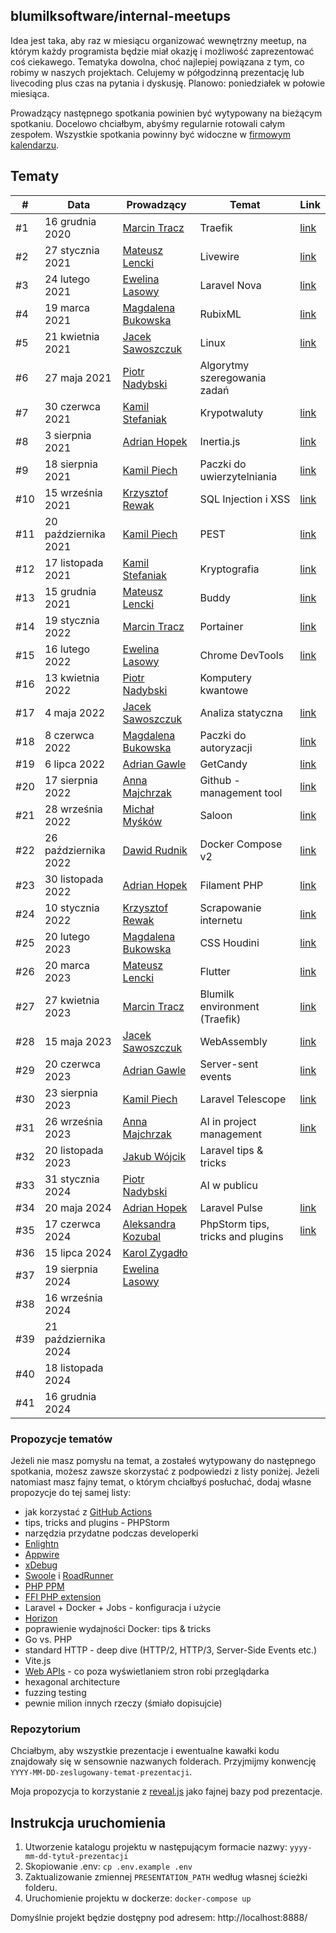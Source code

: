 ## blumilksoftware/internal-meetups
Idea jest taka, aby raz w miesiącu organizować wewnętrzny meetup, na którym każdy programista będzie miał okazję i możliwość zaprezentować coś ciekawego. Tematyka dowolna, choć najlepiej powiązana z tym, co robimy w naszych projektach. Celujemy w półgodzinną prezentację lub livecoding plus czas na pytania i dyskusję. Planowo: poniedziałek w połowie miesiąca.

Prowadzący następnego spotkania powinien być wytypowany na bieżącym spotkaniu. Docelowo chciałbym, abyśmy regularnie rotowali całym zespołem. Wszystkie spotkania powinny być widoczne w [firmowym kalendarzu](https://calendar.google.com/calendar/embed?src=c_6sb1ta5l4qspfdors4gc57fo94%40group.calendar.google.com&ctz=Europe%2FWarsaw).

## Tematy
| #   | Data                 | Prowadzący                                                 | Temat                             | Link                                                                                                          |
|-----|----------------------|------------------------------------------------------------|-----------------------------------|---------------------------------------------------------------------------------------------------------------|
| #1  | 16 grudnia 2020      | [Marcin Tracz](https://github.com/mtracz)                  | Traefik                           | [link](https://github.com/blumilksoftware/internal-meetups/tree/main/2020-12-16-traefik)                      |
| #2  | 27 stycznia 2021     | [Mateusz Lencki](https://github.com/mlencki)               | Livewire                          | [link](https://github.com/blumilksoftware/internal-meetups/tree/main/2021-01-27-livewire)                     |
| #3  | 24 lutego 2021       | [Ewelina Lasowy](https://github.com/EwelinaLasowy)         | Laravel Nova                      | [link](https://github.com/blumilksoftware/internal-meetups/tree/main/2021-02-24-laravel-nova)                 |
| #4  | 19 marca 2021        | [Magdalena Bukowska](https://github.com/mbukowska)         | RubixML                           | [link](https://github.com/blumilksoftware/internal-meetups/tree/main/2021-03-19-rubixml)                      |
| #5  | 21 kwietnia 2021     | [Jacek Sawoszczuk](https://github.com/jsawo)               | Linux                             | [link](https://github.com/blumilksoftware/internal-meetups/tree/main/2021-04-21-linux)                        |
| #6  | 27 maja 2021         | [Piotr Nadybski](https://github.com/nadybski)              | Algorytmy szeregowania zadań      |                                                                                                               |
| #7  | 30 czerwca 2021      | [Kamil Stefaniak](https://github.com/husskade)             | Krypotwaluty                      | [link](https://github.com/blumilksoftware/internal-meetups/tree/main/2021-06-30-cryptocurrencies)             |
| #8  | 3 sierpnia 2021      | [Adrian Hopek](https://github.com/Baakoma)                 | Inertia.js                        | [link](https://github.com/blumilksoftware/internal-meetups/tree/main/2021-08-03-inertia)                      |
| #9  | 18 sierpnia 2021     | [Kamil Piech](https://github.com/kamilpiech97)             | Paczki do uwierzytelniania        | [link](https://github.com/blumilksoftware/internal-meetups/tree/main/2021-08-18-laravel-auth)                 |
| #10 | 15 września 2021     | [Krzysztof Rewak](https://github.com/krzysztofrewak)       | SQL Injection i XSS               | [link](https://github.com/blumilksoftware/internal-meetups/tree/main/2021-09-15-web-security)                 |
| #11 | 20 października 2021 | [Kamil Piech](https://github.com/kamilpiech97)             | PEST                              | [link](https://github.com/blumilksoftware/internal-meetups/tree/main/2021-10-20-pest)                         |
| #12 | 17 listopada 2021    | [Kamil Stefaniak](https://github.com/husskade)             | Kryptografia                      | [link](https://github.com/blumilksoftware/internal-meetups/tree/main/2021-11-17-cryptography)                 |
| #13 | 15 grudnia 2021      | [Mateusz Lencki](https://github.com/mlencki)               | Buddy                             | [link](https://github.com/blumilksoftware/internal-meetups/tree/main/2021-12-15-buddy)                        |
| #14 | 19 stycznia 2022     | [Marcin Tracz](https://github.com/mtracz)                  | Portainer                         | [link](https://github.com/blumilksoftware/internal-meetups/tree/main/2022-01-19-portainer)                    |
| #15 | 16 lutego 2022       | [Ewelina Lasowy](https://github.com/EwelinaLasowy)         | Chrome DevTools                   | [link](https://github.com/blumilksoftware/internal-meetups/tree/main/2022-02-16-chrome-devtools)              |
| #16 | 13 kwietnia 2022     | [Piotr Nadybski](https://github.com/nadybski)              | Komputery kwantowe                |                                                                                                               |
| #17 | 4 maja 2022          | [Jacek Sawoszczuk](https://github.com/jsawo)               | Analiza statyczna                 | [link](https://github.com/blumilksoftware/internal-meetups/tree/main/2022-05-04-static-analysis)              |
| #18 | 8 czerwca 2022       | [Magdalena Bukowska](https://github.com/mbukowska)         | Paczki do autoryzacji             | [link](https://github.com/blumilksoftware/internal-meetups/tree/main/2022-06-08-laravel-authorization)        |
| #19 | 6 lipca 2022         | [Adrian Gawle](https://github.com/agawle)                  | GetCandy                          | [link](https://github.com/blumilksoftware/internal-meetups/tree/main/2022-07-06-get-candy)                    |
| #20 | 17 sierpnia 2022     | [Anna Majchrzak](https://github.com/Letha0)                | Github - management tool          | [link](https://github.com/blumilksoftware/internal-meetups/tree/main/2022-08-17-github-management-tool)       |
| #21 | 28 września 2022     | [Michał Myśków](https://github.com/MichalMyskow)           | Saloon                            | [link](https://github.com/blumilksoftware/internal-meetups/tree/main/2022-09-28-saloon)                       |
| #22 | 26 października 2022 | [Dawid Rudnik](https://github.com/dawidrudnik)             | Docker Compose v2                 | [link](https://github.com/blumilksoftware/internal-meetups/tree/main/2022-10-26-docker-compose-v2)            |
| #23 | 30 listopada 2022    | [Adrian Hopek](https://github.com/Baakoma)                 | Filament PHP                      | [link](https://github.com/blumilksoftware/internal-meetups/tree/main/2022-11-30-filament-php)                 |
| #24 | 10 stycznia 2022     | [Krzysztof Rewak](https://github.com/krzysztofrewak)       | Scrapowanie internetu             | [link](https://github.com/blumilksoftware/internal-meetups/tree/main/2023-01-10-webscrapping)                 |
| #25 | 20 lutego 2023       | [Magdalena Bukowska](https://github.com/mbukowska)         | CSS Houdini                       | [link](https://github.com/blumilksoftware/internal-meetups/tree/main/2023-02-28-css-houdini)                  |
| #26 | 20 marca 2023        | [Mateusz Lencki](https://github.com/mlencki)               | Flutter                           | [link](https://github.com/blumilksoftware/internal-meetups/tree/main/2023-03-20-flutter)                      |
| #27 | 27 kwietnia 2023     | [Marcin Tracz](https://github.com/mtracz)                  | Blumilk environment (Traefik)     | [link](https://github.com/blumilksoftware/internal-meetups/tree/main/2023-04-27-blumilk-environment-traefik)  |
| #28 | 15 maja 2023         | [Jacek Sawoszczuk](https://github.com/jsawo)               | WebAssembly                       | [link](https://github.com/blumilksoftware/internal-meetups/tree/main/2023-05-16-webassembly)                  |
| #29 | 20 czerwca 2023      | [Adrian Gawle](https://github.com/agawle)                  | Server-sent events                | [link](https://github.com/blumilksoftware/internal-meetups/tree/main/2023-06-20-server-sent-events)           |
| #30 | 23 sierpnia 2023     | [Kamil Piech](https://github.com/kamilpiech97)             | Laravel Telescope                 | [link](https://github.com/blumilksoftware/internal-meetups/tree/main/2023-08-23-telescope)                    |
| #31 | 26 września 2023     | [Anna Majchrzak](https://github.com/Letha0)                | AI in project management          | [link](https://github.com/blumilksoftware/internal-meetups/tree/main/2023-09-26-ai-in-project-management)     |
| #32 | 20 listopada 2023    | [Jakub Wójcik](https://github.com/vojcc)                   | Laravel tips & tricks             |                                                                                                               |
| #33 | 31 stycznia 2024     | [Piotr Nadybski](https://github.com/nadybski)              | AI w publicu                      |                                                                                                               |
| #34 | 20 maja 2024         | [Adrian Hopek](https://github.com/Baakoma)                 | Laravel Pulse                     | [link](https://github.com/blumilksoftware/internal-meetups/tree/main/2024-05-20-laravel-pulse)                |
| #35 | 17 czerwca 2024      | [Aleksandra Kozubal](https://github.com/AleksandraKozubal) | PhpStorm tips, tricks and plugins | [link](https://github.com/blumilksoftware/internal-meetups/tree/main/2024-06-17-phpstorm-tips-tricks-plugins) |
| #36 | 15 lipca 2024        | [Karol Zygadło](https://github.com/KarolZygadlo)           |                                   |                                                                                                               |
| #37 | 19 sierpnia 2024     | [Ewelina Lasowy](https://github.com/EwelinaLasowy)         |                                   |                                                                                                               |
| #38 | 16 września 2024     |                                                            |                                   |                                                                                                               |
| #39 | 21 października 2024 |                                                            |                                   |                                                                                                               |
| #40 | 18 listopada 2024    |                                                            |                                   |                                                                                                               |
| #41 | 16 grudnia 2024      |                                                            |                                   |                                                                                                               |

### Propozycje tematów
Jeżeli nie masz pomysłu na temat, a zostałeś wytypowany do następnego spotkania, możesz zawsze skorzystać z podpowiedzi z listy poniżej. Jeżeli natomiast masz fajny temat, o którym chciałbyś posłuchać, dodaj własne propozycje do tej samej listy:
* jak korzystać z [GitHub Actions](https://github.com/features/actions)
* tips, tricks and plugins - PHPStorm
* narzędzia przydatne podczas developerki
* [Enlightn](https://www.laravel-enlightn.com)
* [Appwire](https://appwrite.io/)
* [xDebug](https://xdebug.org/)
* [Swoole](https://www.swoole.co.uk/) i [RoadRunner](https://roadrunner.dev/)
* [PHP PPM](https://github.com/php-pm/php-pm)
* [FFI PHP extension](https://www.php.net/manual/en/book.ffi.php)
* Laravel + Docker + Jobs - konfiguracja i użycie
* [Horizon](https://laravel.com/docs/8.x/horizon)
* poprawienie wydajności Docker: tips & tricks
* Go vs. PHP
* standard HTTP - deep dive (HTTP/2, HTTP/3, Server-Side Events etc.)
* Vite.js
* [Web APIs](https://developer.mozilla.org/en-US/docs/Web/API) - co poza wyświetlaniem stron robi przeglądarka
* hexagonal architecture
* fuzzing testing
* pewnie milion innych rzeczy (śmiało dopisujcie)

### Repozytorium
Chciałbym, aby wszystkie prezentacje i ewentualne kawałki kodu znajdowały się w sensownie nazwanych folderach. Przyjmijmy konwencję `YYYY-MM-DD-zeslugowany-temat-prezentacji`.

Moja propozycja to korzystanie z [reveal.js](https://revealjs.com/) jako fajnej bazy pod prezentacje.

## Instrukcja uruchomienia

1. Utworzenie katalogu projektu w następującym formacie nazwy: `yyyy-mm-dd-tytuł-prezentacji`
1. Skopiowanie .env: `cp .env.example .env`
1. Zaktualizowanie zmiennej `PRESENTATION_PATH` według własnej ścieżki folderu.
1. Uruchomienie projektu w dockerze: `docker-compose up`

Domyślnie projekt będzie dostępny pod adresem: http://localhost:8888/

